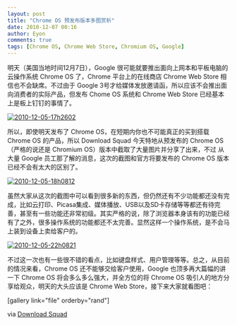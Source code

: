 ```yaml
---
layout: post
title: "Chrome OS 预发布版本多图赏析"
date: 2010-12-07 00:16
author: Eyon
comments: true
tags: [Chrome OS, Chrome Web Store, Chromium OS, Google]
---
```

明天（美国当地时间12月7日），Google 很可能就要推出面向上网本和平板电脑的云操作系统 Chrome OS 了，Chrome 平台上的在线商店 Chrome Web Store 相信也不会缺席。不过由于 Google 3号才给媒体发放邀请函，所以应该不会推出面向消费者的实际产品，但发布 Chome OS 系统和 Chrome Web Store 已经基本上是板上钉钉的事情了。

<a href="http://img.chromi.org/2010/12/2010-12-05-17h2602.jpg">![](http://img.chromi.org/2010/12/2010-12-05-17h2602-550x412.jpg "2010-12-05-17h2602")</a>

所以，即使明天发布了 Chrome OS，在短期内你也不可能真正的买到搭载 Chrome OS 的产品，所以 Download Squad 今天特地从预发布的 Chrome OS（严格的说还是 Chromium OS）版本中截取了大量图片并分享了出来，不过 从大量 Google 员工那了解的消息，这次的截图和官方将要发布的 Chrome OS 版本已经不会有太大的区别了。

<a href="http://img.chromi.org/2010/12/2010-12-05-18h0812.jpg">![](http://img.chromi.org/2010/12/2010-12-05-18h0812-550x412.jpg "2010-12-05-18h0812")</a>

虽然大家从这次的截图中可以看到很多新的东西，但仍然还有不少功能都还没有完成，比如云打印、Picasa集成、媒体播放、USB以及SD卡存储等等都还有待完善，甚至有一些功能还非常初级。其实严格的说，除了浏览器本身该有的功能已经有了之外，很多操作系统的功能都还不太完善。显然这样一个操作系统，是不会马上装到设备上卖给客户的。

<a href="http://img.chromi.org/2010/12/2010-12-05-22h0821.jpg">![](http://img.chromi.org/2010/12/2010-12-05-22h0821-550x412.jpg "2010-12-05-22h0821")</a>

不过这一次也有一些很不错的看点，比如键盘样式、用户管理等等。总之，从目前的情况来看，Chrome OS 还不能够交给客户使用，Google 也顶多再大篇幅的讲一下 Chrome OS 将会多么多么强大，并全方位的将 Chrome OS 吸引人的地方分享给观众，明天的大头应该是 Chrome Web Store，接下来大家就看图吧：<!--more-->

[gallery link="file" orderby="rand"]

via [Download Squad](http://downloadsquad.switched.com/2010/12/06/hands-on-with-a-pre-launch-version-of-chrome-os/)




